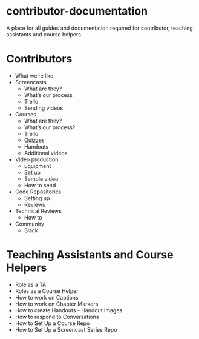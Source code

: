 # contributor-documentation
A place for all guides and documentation required for contributor, teaching assistants and course helpers.

# Contributors
- What we’re like
- Screencasts
   - What are they?
   - What’s our process
   -  Trello
   - Sending videos 
- Courses
   - What are they?
   - What’s our process?
   - Trello
   - Quizzes
   -  Handouts
   - Additional videos
- Video production
   - Equipment
   - Set up
   - Sample video
   - How to send
- Code Repositories
   - Setting up
   - Reviews
- Technical Reviews
   - How to 
- Community
  - Slack

# Teaching Assistants and Course Helpers
- Role as a TA
- Roles as a Course Helper
- How to work on Captions
- How to work on Chapter Markers
- How to create Handouts
         - Handout Images 
- How to respond to Conversations
- How to Set Up a Course Repo
- How to Set Up a Screencast Series Repo
